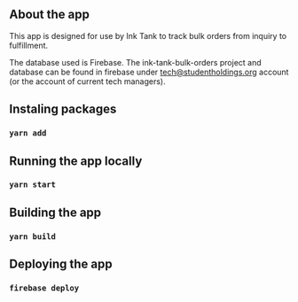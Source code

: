 ## About the app
This app is designed for use by Ink Tank to track bulk orders from inquiry to fulfillment.  

The database used is Firebase. The ink-tank-bulk-orders project and database can be found in firebase under tech@studentholdings.org account (or the account of current tech managers). 

## Instaling packages

### `yarn add`

## Running the app locally

### `yarn start`

## Building the app

### `yarn build`

## Deploying the app

### `firebase deploy`